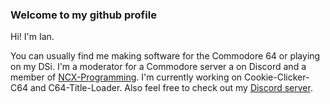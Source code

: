 ### Welcome to my github profile

Hi! I'm Ian. 

You can usually find me making software for the Commodore 64 or playing on my DSi. I'm a moderator for a Commodore server a on Discord and a member of [NCX-Programming](https://github.com/NCX-Programming/).
I'm currently working on Cookie-Clicker-C64 and C64-Title-Loader.
Also feel free to check out my [Discord server](https://discord.gg/kJac2ty).
